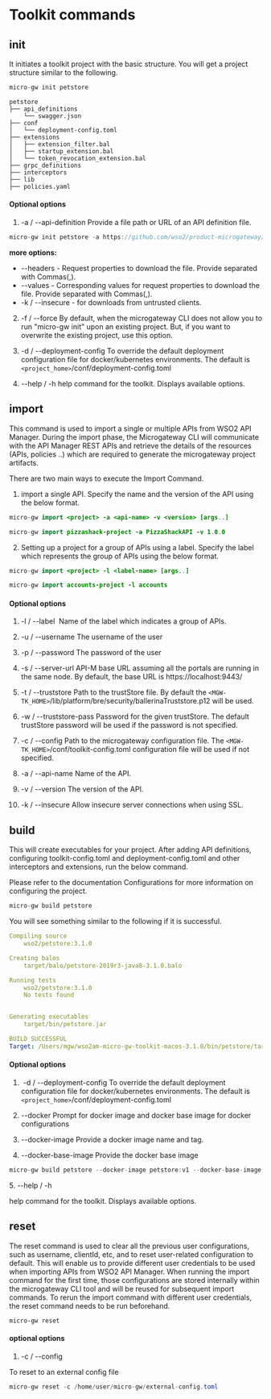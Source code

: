 # Toolkit commands

## init
It initiates a toolkit project with the basic structure. You will get a project structure similar to the following.

``` java tab="Example"
micro-gw init petstore
```

```
petstore
├── api_definitions
    └── swagger.json
├── conf
│   └── deployment-config.toml
├── extensions
│   ├── extension_filter.bal
│   ├── startup_extension.bal
│   └── token_revocation_extension.bal
├── grpc_definitions
├── interceptors
├── lib
├── policies.yaml

```
#### Optional options

1) -a / --api-definition
Provide a file path or URL of an API definition file.

```java tab="Example"
micro-gw init petstore -a https://github.com/wso2/product-microgateway/blob/master/samples/petstore_basic.yaml
```

**more options:**

- --headers - Request properties to download the file. Provide separated with Commas(,).
- --values - Corresponding values for request properties to download the file. Provide separated with Commas(,).
- -k / --insecure - for downloads from untrusted clients.


2) -f / --force
    By default, when the microgateway CLI does not allow you to run "micro-gw init" upon an existing project. But, if you want to overwrite the existing project, use this option.

3) -d / --deployment-config
    To override the default deployment configuration file for docker/kubernetes environments. The default is `<project_home>`/conf/deployment-config.toml

4) --help / -h
    help command for the toolkit. Displays available options.

## import
This command is used to import a single or multiple APIs from WSO2 API Manager. During the import phase, the Microgateway CLI will communicate with the API Manager REST APIs and retrieve the details of the resources (APIs, policies ..) which are required to generate the microgateway project artifacts. 

There are two main ways to execute the Import Command.

1) import a single API.
Specify the name and the version of the API using the below format.

```java tab="Format"
micro-gw import <project> -a <api-name> -v <version> [args..]
```

```java tab="Example"
micro-gw import pizzashack-project -a PizzaShackAPI -v 1.0.0
```


2) Setting up a project for a group of APIs using a label.
Specify the label which represents the group of APIs using the below format.

```java tab="Format"
micro-gw import <project> -l <label-name> [args..]
```

```java tab="Example"
micro-gw import accounts-project -l accounts
```

#### Optional options
1. -l / --label 
Name of the label which indicates a group of APIs.

2. -u / --username
The username of the user

3. -p / --password
The password of the user

4. -s / --server-url
API-M base URL assuming all the portals are running in the same node. By default, the base URL is https://localhost:9443/

5. -t / --truststore
Path to the trustStore file. By default the `<MGW-TK_HOME>`/lib/platform/bre/security/ballerinaTruststore.p12 will be used.

6. -w / --truststore-pass
Password for the given trustStore. The default trustStore password will be used if the password is not specified.

7. -c / --config
Path to the microgateway configuration file. The `<MGW-TK_HOME>`/conf/toolkit-config.toml configuration file will be used if not specified.

8. -a / --api-name
Name of the API.

9. -v / --version
The version of the API.

10. -k / --insecure
Allow insecure server connections when using SSL.

## build
This will create executables for your project. After adding API definitions, configuring toolkit-config.toml and deployment-config.toml and other interceptors and extensions, run the below command.

Please refer to the documentation Configurations for more information on configuring the project.

``` java tab="Example"
micro-gw build petstore
```

You will see something similar to the following if it is successful.

``` yaml
Compiling source
	wso2/petstore:3.1.0

Creating balos
	target/balo/petstore-2019r3-java8-3.1.0.balo

Running tests
	wso2/petstore:3.1.0
	No tests found


Generating executables
	target/bin/petstore.jar

BUILD SUCCESSFUL
Target: /Users/mgw/wso2am-micro-gw-toolkit-macos-3.1.0/bin/petstore/target/petstore.jar
```


#### Optional options

1.  -d / --deployment-config
To override the default deployment configuration file for docker/kubernetes environments. The default is `<project_home>`/conf/deployment-config.toml

2. --docker
Prompt for docker image and docker base image for docker configurations

3. --docker-image
Provide a docker image name and tag.

4. --docker-base-image
Provide the docker base image

``` java tab="Example"
micro-gw build petstore --docker-image petstore:v1 --docker-base-image wso2/micro-gw:latest
```

5. --help / -h

help command for the toolkit. Displays available options.

## reset
The reset command is used to clear all the previous user configurations, such as username, clientId, etc, and to reset user-related configuration to default. This will enable us to provide different user credentials to be used when importing APIs from WSO2 API Manager. When running the import command for the first time, those configurations are stored internally within the microgateway CLI tool and will be reused for subsequent import commands. To rerun the import command with different user credentials, the reset command needs to be run beforehand.

```
micro-gw reset
```
#### optional options
1. -c / --config

To reset to an external config file

``` java tab="Example"
micro-gw reset -c /home/user/micro-gw/external-config.toml
```

